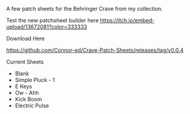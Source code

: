 A few patch sheets for the Behringer Crave from my collection.

Test the new patchsheet builder here
https://itch.io/embed-upload/13672081?color=333333

Download Here

https://github.com/Connor-ed/Crave-Patch-Sheets/releases/tag/v0.0.4

Current Sheets
- Blank
- Simple Pluck - 1
- E Keys
- Ow - Ahh
- Kick Boom
- Electric Pulse
